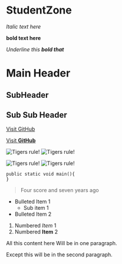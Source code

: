 # StudentZone

_Italic text here_

**bold text here**

_Underline this **bold that**_

# Main Header

## SubHeader

## Sub Sub Header

[Visit GitHub](http://github.com)

[Visit **GitHub**](http://github.com)

![Tigers rule!](https://upload.wikimedia.org/wikipedia/commons/5/56/Tiger.50.jpg)
![Tigers rule!](https://upload.wikimedia.org/wikipedia/commons/5/56/Tiger.50.jpg)

![Tigers rule!](https://upload.wikimedia.org/wikipedia/commons/5/56/Tiger.50.jpg)
![Tigers rule!](https://upload.wikimedia.org/wikipedia/commons/5/56/Tiger.50.jpg)

```
public static void main(){
}
```

> Four score and seven years ago

- Bulleted Item 1
  - Sub item 1
- Bulleted Item 2

1. Numbered _Item_ 1
2. Numbered **Item** 2

All this content here
Will be in one paragraph.

Except this will be in the second paragraph.

